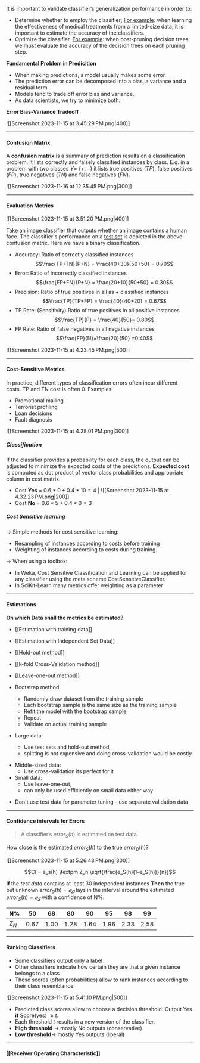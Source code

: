 
It is important to validate classifier’s generalization performance in order to:
- Determine whether to employ the classifier; 
	<u>For example</u>: when learning the effectiveness of medical treatments from a limited-size data, it is important to estimate the accuracy of the classifiers.
- Optimize the classifier. 
	<u>For example</u>: when post-pruning decision trees we must evaluate the accuracy of the decision trees on each pruning step.

**Fundamental Problem in Predicition**

- When making predictions, a model usually makes some error.  
- The prediction error can be decomposed into a bias, a variance and a residual term.  
- Models tend to trade off error bias and variance.  
- As data scientists, we try to minimize both.

**Error Bias-Variance Tradeoff**

![[Screenshot 2023-11-15 at 3.45.29 PM.png|400]]

----
#### Confusion Matrix

A **confusion matrix** is a summary of prediction results on a classification problem. It lists correctly and falsely classified instances by class. E.g. in a problem with two classes $Y =$ {$+,-$} it lists true positives ($TP$), false positives ($FP$), true negatives ($TN$) and false negatives ($FN$). 

![[Screenshot 2023-11-16 at 12.35.45 PM.png|300]]

---
#### Evaluation Metrics

![[Screenshot 2023-11-15 at 3.51.20 PM.png|400]]

Take an image classifier that outputs whether an image contains a human face.
The classifier's performance on a <u>test set</u> is depicted in the above confusion matrix.
Here we have a binary classification.

- Accuracy: Ratio of correctly classified instances$$\frac{TP+TN}{P+N} = \frac{40+30}{50+50} = 0.70$$
- Error: Ratio of incorrectly classified instances $$\frac{FP+FN}{P+N} = \frac{20+10}{50+50} = 0.30$$
- Precision: Ratio of true positives in all as + classified instances $$\frac{TP}{TP+FP} = \frac{40}{40+20} = 0.67$$
- TP Rate: (Sensitivity) Ratio of true positives in all positive instances $$\frac{TP}{P} = \frac{40}{50}= 0.80$$
- FP Rate: Ratio of false negatives in all negative instances$$\frac{FP}{N}=\frac{20}{50} =0.40$$

![[Screenshot 2023-11-15 at 4.23.45 PM.png|500]]

---
#### Cost-Sensitive Metrics

In practice, different types of classification errors often incur different costs.
TP and TN cost is often 0.
Examples:
- Promotional mailing
- Terrorist profiling
- Loan decisions
- Fault diagnosis

![[Screenshot 2023-11-15 at 4.28.01 PM.png|300]]

##### Classification

If the classifier provides a probability for each class, the output can be adjusted to minimize the expected costs of the predictions.
**Expected cost** is computed as dot product of vector class probabilities and appropriate column in cost matrix.


- Cost **Yes** = $0.6*0+0.4*10=4$ | ![[Screenshot 2023-11-15 at 4.32.23 PM.png|200]]
- Cost **No** = $0.6*5+0.4*0=3$ 

##### Cost Sensitive learning

-> Simple methods for cost sensitive learning:
- Resampling of instances according to costs before training
- Weighting of instances according to costs during training.
	 
-> When using a toolbox:
- In Weka, Cost Sensitive Classification and Learning can be applied for any classifier using the meta scheme CostSensitiveClassifier.
- In SciKit-Learn many metrics offer weighting as a parameter

---
#### Estimations

**On which Data shall the metrics be estimated?**

* [[Estimation with training data]]
* [[Estimation with Independent Set Data]]
* [[Hold-out method]]
* [[k-fold Cross-Validation method]]
* [[Leave-one-out method]]
* Bootstrap method
	* Randomly draw dataset from the training sample
	* Each bootstrap sample is the same size as the training sample
	* Refit the model with the bootstrap sample
	* Repeat
	* Validate on actual training sample

* Large data:
	* Use test sets and hold-out method,
	* splitting is not expensive and doing cross-validation would be costly
- Middle-sized data:
	- Use cross-validation its perfect for it
- Small data:
	- Use leave-one-out,
	- can only be used efficiently on small data either way
* Don't use test data for parameter tuning - use separate validation data

---
#### Confidence intervals for Errors

> A classifier’s $error_S(h)$ is estimated on test data.

How close is the estimated $error_S(h)$ to the true $error_D(h)$?

![[Screenshot 2023-11-15 at 5.26.43 PM.png|300]]

$$CI = e_s(h) \textpm Z_n \sqrt{\frac{e_S(h)(1-e_S(h))}{n}}$$

**If** the *test data* contains at least 30 independent instances
**Then** the true but unknown $error_D(h) = 𝑒_𝐷$ lays in the interval around the estimated $error_S(h) = 𝑒_𝑆$ with a confidence of N%.

N% | 50 | 68 | 80 | 90 | 95 | 98 | 99
--|--|--|--|--|--|--|--
$Z_N$ | 0.67 | 1.00| 1.28 | 1.64 | 1.96 | 2.33 | 2.58

---
#### Ranking Classifiers

- Some classifiers output only a label
- Other classifiers indicate how certain they are that a given instance belongs to a class
- These scores (often probabilities) allow to rank instances according to their class resemblance

![[Screenshot 2023-11-15 at 5.41.10 PM.png|500]]

- Predicted class scores allow to choose a decision threshold: Output Yes **if** Score(yes) $\geq t$.
- Each threshold $t$ results in a new version of the classifier.  
- **High threshold** -> mostly No outputs (conservative)  
- **Low threshold**-> mostly Yes outputs (liberal)
---
#### [[Receiver Operating Characteristic]]

